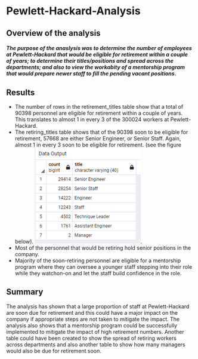 # Pewlett-Hackard-Analysis

## Overview of the analysis
##### The purpose of the anaslysis was to determine the number of employees at Pewlett-Hackard that would be eligible for retirement within a couple of years; to determine their titles/positions and spread across the departments; and also to view the workabity of a mentorship program that would prepare newer staff to fill the pending vacant positions.

## Results

* The number of rows in the retirement_titles table show that a total of 90398 personnel are eligible for retirement within a couple of years. This translates to almost 1 in every 3 of the 300024 workers at Pewlett-Hackard. 
* The retiring_titles table shows that of the 90398 soon to be eligible for retirement, 57668 are either Senior Engineer, or Senior Staff. Again, almost 1 in every 3 soon to be eligible for retirement. (see the figure below).
![Retiring_Titles](resources/retiring_titles.PNG).
* Most of the personnel that would be retiring hold senior positions in the company.
* Majority of the soon-retiring personnel are eligible for a mentorship program where they can oversee a younger staff stepping into their role while they watchon-on and let the staff build confidence in the role.

## Summary
The analysis has shown that a large proportion of staff at Pewlett-Hackard are soon due for retirement and this could have a major impact on the company if appropriate steps are not taken to mitigate the impact. The analysis also shows that a mentorship program could be successfully implemented to mitigate the impact of high retirement numbers. Another table could have been created to show the spread of retiring workers across departments and also another table to show how many managers would also be due for retirement soon.